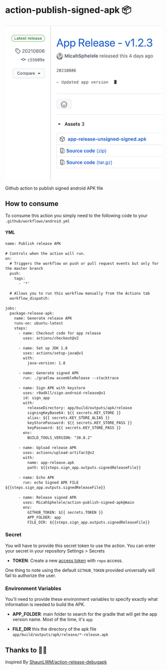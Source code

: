 # action-publish-signed-apk 📦
![screenshot](screenshot/screenshot2021_08_10.png)

Github action to publish signed android APK file 

## How to consume
To consume this action you simply need to the following code to your `.github/workflows/android.yml` 

#### YML

```
name: Publish release APK

# Controls when the action will run.
on:
  # Triggers the workflow on push or pull request events but only for the master branch
  push:
    tags:
      - '*'

  # Allows you to run this workflow manually from the Actions tab
  workflow_dispatch:

jobs:
  package-release-apk:
    name: Generate release APK
    runs-on: ubuntu-latest
    steps:
      - name: Checkout code for app release
        uses: actions/checkout@v2

      - name: Set up JDK 1.8
        uses: actions/setup-java@v1
        with:
          java-version: 1.8

      - name: Generate signed APK
        run: ./gradlew assembleRelease --stacktrace

      - name: Sign APK with keystore
        uses: r0adkll/sign-android-release@v1
        id: sign_app
        with:
          releaseDirectory: app/build/outputs/apk/release
          signingKeyBase64: ${{ secrets.KEY_STORE }}
          alias: ${{ secrets.KEY_STORE_ALIAS }}
          keyStorePassword: ${{ secrets.KEY_STORE_PASS }}
          keyPassword: ${{ secrets.KEY_STORE_PASS }}
        env:
          BUILD_TOOLS_VERSION: "30.0.2"

      - name: Upload release APK
        uses: actions/upload-artifact@v2
        with:
          name: app-release.apk
          path: ${{steps.sign_app.outputs.signedReleaseFile}}

      - name: Echo APK
        run: echo Signed APK FILE ${{steps.sign_app.outputs.signedReleaseFile}}

      - name: Release signed APK
        uses: MicahSphelele/action-publish-signed-apk@main
        env:
          GITHUB_TOKEN: ${{ secrets.TOKEN }}
          APP_FOLDER: app
          FILE_DIR: ${{steps.sign_app.outputs.signedReleaseFile}}
```
### Secret

You will have to provide this secret token to use the action. You can enter your secret in your repository Settings > Secrets

* **TOKEN**: Create a new [access token](https://github.com/settings/tokens) with `repo` access.

One thing to note using the default `GITHUB_TOKEN` provided universally will fail to authorize the user.

### Environment Variables

You'll need to provide these environment variables to specify exactly what information is needed to build the APK. 

* **APP_FOLDER**: main folder to search for the gradle that will get the app version name. Most of the time, it's `app`

* **FILE_DIR** this the directory of the apk file `app/build/outputs/apk/release/*-release.apk`

## Thanks to 🙌🏾
Inspired By [ShaunLWM/action-release-debugapk](https://github.com/ShaunLWM/action-release-debugapk)


